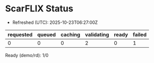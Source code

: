 ﻿# ScarFLIX Status

* Refreshed (UTC): 2025-10-23T06:27:00Z

| requested | queued | caching | validating | ready | failed |
|-----------|--------|---------|------------|-------|--------|
| 0 | 0 | 0 | 2 | 0 | 1 |

Ready (demo/rd): 1/0
